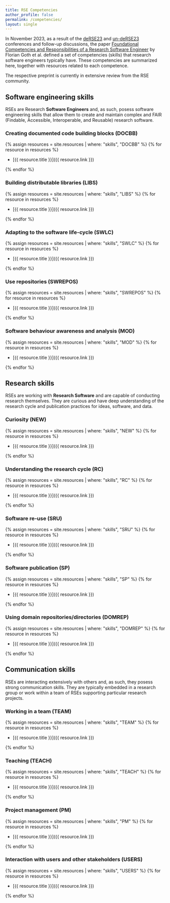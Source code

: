 ```yaml
---
title: RSE Competencies
author_profile: false
permalink: /competencies/
layout: single
---
```


In November 2023, as a result of the [deRSE23](https://de-rse23.sciencesconf.org/) and [un-deRSE23](https://un-derse23.sciencesconf.org/) conferences and follow-up discussions, the paper [Foundational Competencies and Responsibilities of a Research Software Engineer](https://arxiv.org/abs/2311.11457) by Florian Goth et al. defined a set of competencies (skills) that research software engineers typically have. These competencies are summarized here, together with resources related to each competence.

The respective preprint is currently in extensive review from the RSE community.

## Software engineering skills

RSEs are Research **Software Engineers** and, as such, posess software engineering skills
that allow them to create and maintain complex and FAIR (Findable, Accessible, Interoperable, and Reusable) research software.

### Creating documented code building blocks (DOCBB) <a name="DOCBB"></a>

{% assign resources = site.resources | where: "skills", "DOCBB"  %}
{% for resource in resources %}

- [{{ resource.title }}]({{ resource.link }})

{% endfor %}

### Building distributable libraries (LIBS) <a name="LIBS"></a>

{% assign resources = site.resources | where: "skills", "LIBS"  %}
{% for resource in resources %}

- [{{ resource.title }}]({{ resource.link }})

{% endfor %}

### Adapting to the software life-cycle (SWLC) <a name="SWLC"></a>

{% assign resources = site.resources | where: "skills", "SWLC"  %}
{% for resource in resources %}

- [{{ resource.title }}]({{ resource.link }})

{% endfor %}

### Use repositories (SWREPOS) <a name="SWREPOS"></a>

{% assign resources = site.resources | where: "skills", "SWREPOS"  %}
{% for resource in resources %}

- [{{ resource.title }}]({{ resource.link }})

{% endfor %}

### Software behaviour awareness and analysis (MOD) <a name="MOD"></a>

{% assign resources = site.resources | where: "skills", "MOD"  %}
{% for resource in resources %}

- [{{ resource.title }}]({{ resource.link }})

{% endfor %}

## Research skills

RSEs are working with **Research Software** and are capable of conducting research themselves.
They are curious and have deep understanding of the research cycle and publication practices
for ideas, software, and data.

### Curiosity (NEW) <a name="NEW"></a>

{% assign resources = site.resources | where: "skills", "NEW"  %}
{% for resource in resources %}

- [{{ resource.title }}]({{ resource.link }})

{% endfor %}

### Understanding the research cycle (RC) <a name="RC"></a>

{% assign resources = site.resources | where: "skills", "RC"  %}
{% for resource in resources %}

- [{{ resource.title }}]({{ resource.link }})

{% endfor %}

### Software re-use (SRU) <a name="SRU"></a>

{% assign resources = site.resources | where: "skills", "SRU"  %}
{% for resource in resources %}

- [{{ resource.title }}]({{ resource.link }})

{% endfor %}

### Software publication (SP) <a name="SP"></a>

{% assign resources = site.resources | where: "skills", "SP"  %}
{% for resource in resources %}

- [{{ resource.title }}]({{ resource.link }})

{% endfor %}

### Using domain repositories/directories (DOMREP) <a name="DOMREP"></a>

{% assign resources = site.resources | where: "skills", "DOMREP"  %}
{% for resource in resources %}

- [{{ resource.title }}]({{ resource.link }})

{% endfor %}

## Communication skills

RSEs are interacting extensively with others and, as such, they posess strong
communication skills. They are typically embedded in a research group or work
within a team of RSEs supporting particular research projects.

### Working in a team (TEAM) <a name="TEAM"></a>

{% assign resources = site.resources | where: "skills", "TEAM"  %}
{% for resource in resources %}

- [{{ resource.title }}]({{ resource.link }})

{% endfor %}

### Teaching (TEACH) <a name="TEACH"></a>

{% assign resources = site.resources | where: "skills", "TEACH"  %}
{% for resource in resources %}

- [{{ resource.title }}]({{ resource.link }})

{% endfor %}

### Project management (PM) <a name="PM"></a>

{% assign resources = site.resources | where: "skills", "PM"  %}
{% for resource in resources %}

- [{{ resource.title }}]({{ resource.link }})

{% endfor %}

### Interaction with users and other stakeholders (USERS) <a name="USERS"></a>

{% assign resources = site.resources | where: "skills", "USERS"  %}
{% for resource in resources %}

- [{{ resource.title }}]({{ resource.link }})

{% endfor %}
